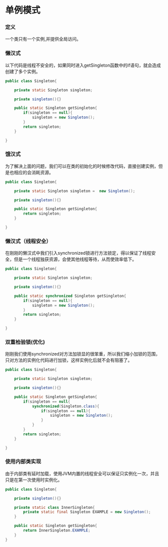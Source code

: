 # 单例模式
### 定义
一个类只有一个实例,并提供全局访问。
### 懒汉式
以下代码是线程不安全的，如果同时进入getSingleton函数中的if语句，就会造成创建了多个实例。
```java
public class Singleton{

    private static Singleton singleton;

    private singleton(){}

    public static Singleton getSingleton{
        if(singleton == null){
            singleton = new Singleton();
        }
        return singleton;
    }

}
```
### 饿汉式
为了解决上面的问题，我们可以在类的初始化的时候修改代码，直接创建实例，但是也相应的会消耗资源。
```java
public class Singleton{

    private static Singleton singleton =  new Singleton();

    private singleton(){}

    public static Singleton getSingleton{
        return singleton;
    }

}
```
### 懒汉式（线程安全）
在刚刚的懒汉式中我们引入synchronized锁进行方法锁定，得以保证了线程安全，但是一个线程独获资源，会使其他线程等待，从而使效率低下。
```java
public class Singleton{

    private static Singleton singleton;

    private singleton(){}

    public static synchronized Singleton getSingleton{
        if(singleton == null){
            singleton = new Singleton();
        }
        return singleton;
    }

}
```
### 双重检验锁(优化)
刚刚我们使用synchronized对方法加锁显的很笨重，所以我们缩小加锁的范围，只对方法的实例化代码进行加锁，这样实例化后就不会有阻塞了。
```java
public class Singleton{

    private static Singleton singleton;

    private singleton(){}

    public static Singleton getSingleton{
        if(singleton == null{
            synchronized(Singleton.class){
                if(singleton == null){
                    singleton = new Singleton();
                }
            }
        }
        return singleton;
    }

}
```
### 使用内部类实现
由于内部类有延时加载，使用JVM内置的线程安全可以保证只实例化一次，并且只是在第一次使用时实例化。
```java
public class Singleton{

    private singleton(){}

    private static class InnerSingleton{
        private static final Singleton EXAMPLE = new Singleton();
    }

    public static Singleton getSingleton{
        return InnerSingleton.EXAMPLE;
    }
}
```
